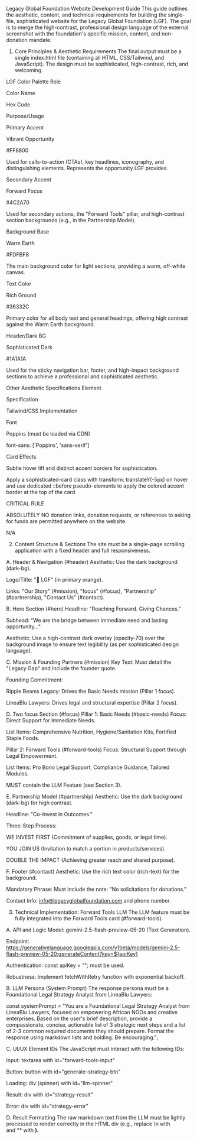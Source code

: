 Legacy Global Foundation Website Development Guide
This guide outlines the aesthetic, content, and technical requirements for building the single-file, sophisticated website for the Legacy Global Foundation (LGF). The goal is to merge the high-contrast, professional design language of the external screenshot with the foundation's specific mission, content, and non-donation mandate.

1. Core Principles & Aesthetic Requirements
   The final output must be a single index.html file (containing all HTML, CSS/Tailwind, and JavaScript). The design must be sophisticated, high-contrast, rich, and welcoming.

LGF Color Palette
Role

Color Name

Hex Code

Purpose/Usage

Primary Accent

Vibrant Opportunity

#FF8800

Used for calls-to-action (CTAs), key headlines, iconography, and distinguishing elements. Represents the opportunity LGF provides.

Secondary Accent

Forward Focus

#4C2A70

Used for secondary actions, the "Forward Tools" pillar, and high-contrast section backgrounds (e.g., in the Partnership Model).

Background Base

Warm Earth

#FDFBF8

The main background color for light sections, providing a warm, off-white canvas.

Text Color

Rich Ground

#36332C

Primary color for all body text and general headings, offering high contrast against the Warm Earth background.

Header/Dark BG

Sophisticated Dark

#1A1A1A

Used for the sticky navigation bar, footer, and high-impact background sections to achieve a professional and sophisticated aesthetic.

Other Aesthetic Specifications
Element

Specification

Tailwind/CSS Implementation

Font

Poppins (must be loaded via CDN)

font-sans: ['Poppins', 'sans-serif']

Card Effects

Subtle hover lift and distinct accent borders for sophistication.

Apply a sophisticated-card class with transform: translateY(-5px) on hover and use dedicated ::before pseudo-elements to apply the colored accent border at the top of the card.

CRITICAL RULE

ABSOLUTELY NO donation links, donation requests, or references to asking for funds are permitted anywhere on the website.

N/A

2. Content Structure & Sections
   The site must be a single-page scrolling application with a fixed header and full responsiveness.

A. Header & Navigation (#header)
Aesthetic: Use the dark background (dark-bg).

Logo/Title: "🔗 LGF" (in primary orange).

Links: "Our Story" (#mission), "focus" (#focus), "Partnership" (#partnership), "Contact Us" (#contact).

B. Hero Section (#hero)
Headline: "Reaching Forward. Giving Chances."

Subhead: "We are the bridge between immediate need and lasting opportunity..."

Aesthetic: Use a high-contrast dark overlay (opacity-70) over the background image to ensure text legibility (as per sophisticated design language).

C. Mission & Founding Partners (#mission)
Key Text: Must detail the "Legacy Gap" and include the founder quote.

Founding Commitment:

Ripple Beams Legacy: Drives the Basic Needs mission (Pillar 1 focus).

LineaBlu Lawyers: Drives legal and structural expertise (Pillar 2 focus).

D. Two focus Section (#focus)
Pillar 1: Basic Needs (#basic-needs)
Focus: Direct Support for Immediate Needs.

List Items: Comprehensive Nutrition, Hygiene/Sanitation Kits, Fortified Staple Foods.

Pillar 2: Forward Tools (#forward-tools)
Focus: Structural Support through Legal Empowerment.

List Items: Pro Bono Legal Support, Compliance Guidance, Tailored Modules.

MUST contain the LLM Feature (see Section 3).

E. Partnership Model (#partnership)
Aesthetic: Use the dark background (dark-bg) for high contrast.

Headline: "Co-Invest in Outcomes."

Three-Step Process:

WE INVEST FIRST (Commitment of supplies, goods, or legal time).

YOU JOIN US (Invitation to match a portion in products/services).

DOUBLE THE IMPACT (Achieving greater reach and shared purpose).

F. Footer (#contact)
Aesthetic: Use the rich text color (rich-text) for the background.

Mandatory Phrase: Must include the note: "No solicitations for donations."

Contact Info: info@legacyglobalfoundation.com and phone number.

3. Technical Implementation: Forward Tools LLM
   The LLM feature must be fully integrated into the Forward Tools card (#forward-tools).

A. API and Logic
Model: gemini-2.5-flash-preview-05-20 (Text Generation).

Endpoint: https://generativelanguage.googleapis.com/v1beta/models/gemini-2.5-flash-preview-05-20:generateContent?key=${apiKey}

Authentication: const apiKey = ""; must be used.

Robustness: Implement fetchWithRetry function with exponential backoff.

B. LLM Persona (System Prompt)
The response persona must be a Foundational Legal Strategy Analyst from LineaBlu Lawyers:

const systemPrompt = "You are a Foundational Legal Strategy Analyst from LineaBlu Lawyers, focused on empowering African NGOs and creative enterprises. Based on the user's brief description, provide a compassionate, concise, actionable list of 3 strategic next steps and a list of 2-3 common required documents they should prepare. Format the response using markdown lists and bolding. Be encouraging.";

C. UI/UX Element IDs
The JavaScript must interact with the following IDs:

Input: textarea with id="forward-tools-input"

Button: button with id="generate-strategy-btn"

Loading: div (spinner) with id="llm-spinner"

Result: div with id="strategy-result"

Error: div with id="strategy-error"

D. Result Formatting
The raw markdown text from the LLM must be lightly processed to render correctly in the HTML div (e.g., replace \n with <br> and \*\* with <strong>).
